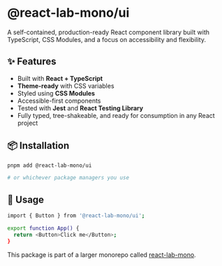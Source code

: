 # @react-lab-mono/ui

A self-contained, production-ready React component library built with TypeScript, CSS Modules, and a focus on accessibility and flexibility.

## ✨ Features

- Built with **React + TypeScript**
- **Theme-ready** with CSS variables
- Styled using **CSS Modules**
- Accessible-first components
- Tested with **Jest** and **React Testing Library**
- Fully typed, tree-shakeable, and ready for consumption in any React project

## 📦 Installation

```bash
pnpm add @react-lab-mono/ui

# or whichever package managers you use
```

## 🚀 Usage

```bash
import { Button } from '@react-lab-mono/ui';

export function App() {
  return <Button>Click me</Button>;
}
```

This package is part of a larger monorepo called [react-lab-mono](https://github.com/giuseppe-messi/react-lab-mono).
